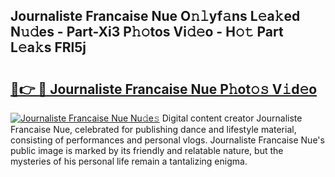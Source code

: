 ## Journaliste Francaise Nue O𝚗𝚕yf𝚊ns L𝚎a𝚔ed N𝚞𝚍es - Part-Xi3 P𝚑𝚘tos Vi𝚍𝚎o - H𝚘𝚝 Part L𝚎a𝚔s FRl5j

# <h2><a href="http://kfep2o.oniu.top/?m=Journaliste+Francaise+Nue">🔗👉 🔴 Journaliste Francaise Nue P𝚑ot𝚘𝚜 V𝚒d𝚎o</a></h2>

[![Journaliste Francaise Nue Nu𝚍e𝚜](https://i.imgur.com/0qMVB7G.gif)](http://kfep2o.oniu.top/?m=Journaliste+Francaise+Nue)
Digital content creator Journaliste Francaise Nue, celebrated for publishing dance and lifestyle material, consisting of performances and personal vlogs. Journaliste Francaise Nue's public image is marked by its friendly and relatable nature, but the mysteries of his personal life remain a tantalizing enigma.  
